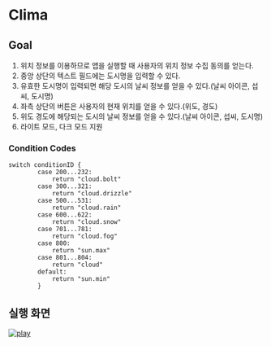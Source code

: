 #  Clima

## Goal
1. 위치 정보를 이용하므로 앱을 실행할 때 사용자의 위치 정보 수집 동의를 얻는다.
2. 중앙 상단의 텍스트 필드에는 도시명을 입력할 수 있다.
3. 유효한 도시명이 입력되면 해당 도시의 날씨 정보를 얻을 수 있다.(날씨 아이콘, 섭씨, 도시명)
4. 좌측 상단의 버튼은 사용자의 현재 위치를 얻을 수 있다.(위도, 경도)
5. 위도 경도에 해당되는 도시의 날씨 정보를 얻을 수 있다.(날씨 아이콘, 섭씨, 도시명)
6. 라이트 모드, 다크 모드 지원

### Condition Codes
```
switch conditionID {
        case 200...232:
            return "cloud.bolt"
        case 300...321:
            return "cloud.drizzle"
        case 500...531:
            return "cloud.rain"
        case 600...622:
            return "cloud.snow"
        case 701...781:
            return "cloud.fog"
        case 800:
            return "sun.max"
        case 801...804:
            return "cloud"
        default:
            return "sun.min"
        }
```

## 실행 화면
[![play](https://www.youtube.com/watch?v=s7fKScEh6Q0/0.jpg)](https://www.youtube.com/watch?v=s7fKScEh6Q0?t=0s)

